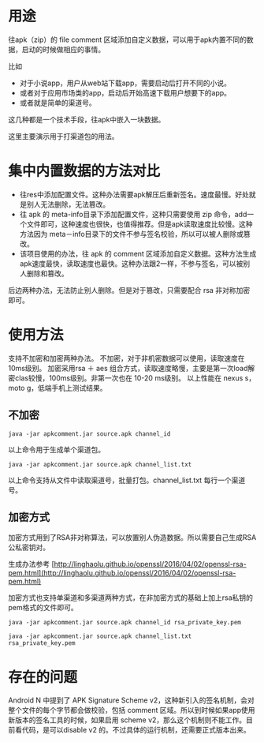# 用途 #

往apk（zip）的 file comment 区域添加自定义数据，可以用于apk内置不同的数据，启动的时候做相应的事情。

比如

- 对于小说app，用户从web站下载app，需要启动后打开不同的小说。
- 或者对于应用市场类的app，启动后开始高速下载用户想要下的app。
- 或者就是简单的渠道号。

这几种都是一个技术手段，往apk中嵌入一块数据。

这里主要演示用于打渠道包的用法。

# 集中内置数据的方法对比 #

- 往res中添加配置文件。这种办法需要apk解压后重新签名。速度最慢。好处就是别人无法删除，无法篡改。
- 往 apk 的 meta-info目录下添加配置文件，这种只需要使用 zip 命令，add一个文件即可，这种速度也很快，也值得推荐。但是apk读取速度比较慢。这种方法因为 meta－info目录下的文件不参与签名校验，所以可以被人删除或篡改。
- 该项目使用的办法，往 apk 的 comment 区域添加自定义数据。这种方法生成apk速度最快，读取速度也最快。这种办法跟2一样，不参与签名，可以被别人删除和篡改。

后边两种办法，无法防止别人删除。但是对于篡改，只需要配合 rsa 非对称加密即可。

# 使用方法 #

支持不加密和加密两种办法。
不加密，对于非机密数据可以使用，读取速度在10ms级别。
加密采用rsa ＋ aes 组合方式，读取速度略慢，主要是第一次load解密clas较慢，100ms级别。非第一次也在 10-20 ms级别。
以上性能在 nexus s，moto g，低端手机上测试结果。

## 不加密 ##

`java -jar apkcomment.jar source.apk channel_id`

以上命令用于生成单个渠道包。

`java -jar apkcomment.jar source.apk channel_list.txt`

以上命令支持从文件中读取渠道号，批量打包。channel_list.txt 每行一个渠道号。

## 加密方式 ##

加密方式用到了RSA非对称算法，可以放置别人伪造数据。所以需要自己生成RSA公私密钥对。

生成办法参考 [http://linghaolu.github.io/openssl/2016/04/02/openssl-rsa-pem.html](http://linghaolu.github.io/openssl/2016/04/02/openssl-rsa-pem.html)

加密方式也支持单渠道和多渠道两种方式，在非加密方式的基础上加上rsa私钥的pem格式的文件即可。

`java -jar apkcomment.jar source.apk channel_id rsa_private_key.pem`

`java -jar apkcomment.jar source.apk channel_list.txt rsa_private_key.pem`


# 存在的问题 #

Android N 中提到了 APK Signature Scheme v2，这种新引入的签名机制，会对整个文件的每个字节都会做校验，包括 comment 区域。所以到时候如果app使用新版本的签名工具的时候，如果启用 scheme v2，那么这个机制则不能工作。目前看代码，是可以disable v2 的。不过具体的运行机制，还需要正式版本出来。 
